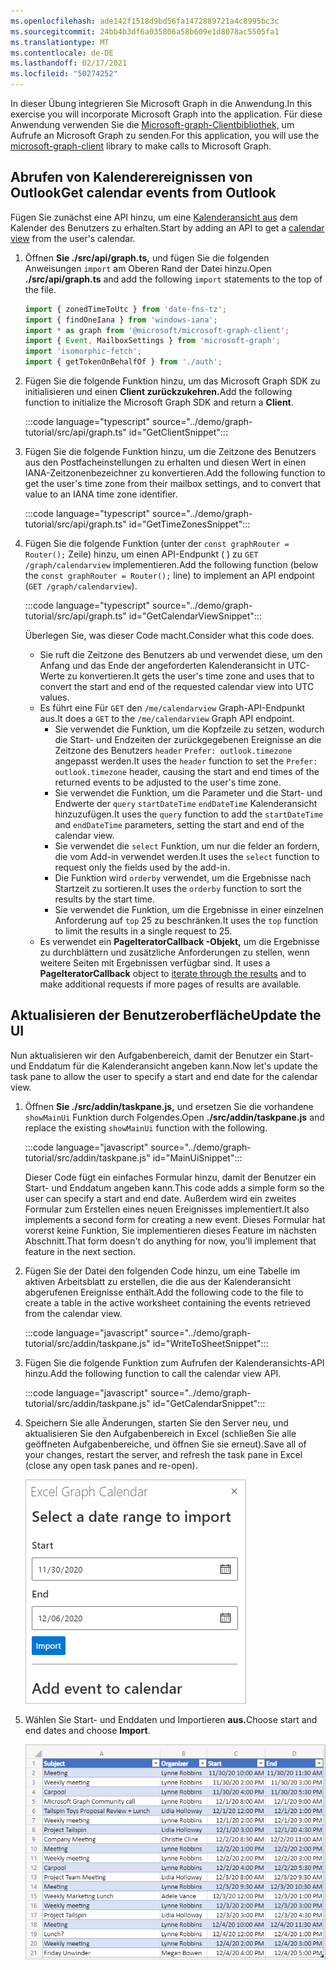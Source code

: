 ```yaml
---
ms.openlocfilehash: ade142f1518d9bd56fa1472889721a4c8995bc3c
ms.sourcegitcommit: 24bb4b3df6a035806a58b609e1d8078ac5505fa1
ms.translationtype: MT
ms.contentlocale: de-DE
ms.lasthandoff: 02/17/2021
ms.locfileid: "50274252"
---
```

<!-- markdownlint-disable MD002 MD041 -->

<span data-ttu-id="b99fc-101">In dieser Übung integrieren Sie Microsoft Graph in die Anwendung.</span><span class="sxs-lookup"><span data-stu-id="b99fc-101">In this exercise you will incorporate Microsoft Graph into the application.</span></span> <span data-ttu-id="b99fc-102">Für diese Anwendung verwenden Sie die [Microsoft-graph-Clientbibliothek,](https://github.com/microsoftgraph/msgraph-sdk-javascript) um Aufrufe an Microsoft Graph zu senden.</span><span class="sxs-lookup"><span data-stu-id="b99fc-102">For this application, you will use the [microsoft-graph-client](https://github.com/microsoftgraph/msgraph-sdk-javascript) library to make calls to Microsoft Graph.</span></span>

## <a name="get-calendar-events-from-outlook"></a><span data-ttu-id="b99fc-103">Abrufen von Kalenderereignissen von Outlook</span><span class="sxs-lookup"><span data-stu-id="b99fc-103">Get calendar events from Outlook</span></span>

<span data-ttu-id="b99fc-104">Fügen Sie zunächst eine API hinzu, um eine [Kalenderansicht aus](https://docs.microsoft.com/graph/api/user-list-calendarview) dem Kalender des Benutzers zu erhalten.</span><span class="sxs-lookup"><span data-stu-id="b99fc-104">Start by adding an API to get a [calendar view](https://docs.microsoft.com/graph/api/user-list-calendarview) from the user's calendar.</span></span>

1. <span data-ttu-id="b99fc-105">Öffnen **Sie ./src/api/graph.ts,** und fügen Sie die folgenden Anweisungen `import` am Oberen Rand der Datei hinzu.</span><span class="sxs-lookup"><span data-stu-id="b99fc-105">Open **./src/api/graph.ts** and add the following `import` statements to the top of the file.</span></span>

    ```typescript
    import { zonedTimeToUtc } from 'date-fns-tz';
    import { findOneIana } from 'windows-iana';
    import * as graph from '@microsoft/microsoft-graph-client';
    import { Event, MailboxSettings } from 'microsoft-graph';
    import 'isomorphic-fetch';
    import { getTokenOnBehalfOf } from './auth';
    ```

1. <span data-ttu-id="b99fc-106">Fügen Sie die folgende Funktion hinzu, um das Microsoft Graph SDK zu initialisieren und einen **Client zurückzukehren.**</span><span class="sxs-lookup"><span data-stu-id="b99fc-106">Add the following function to initialize the Microsoft Graph SDK and return a **Client**.</span></span>

    :::code language="typescript" source="../demo/graph-tutorial/src/api/graph.ts" id="GetClientSnippet":::

1. <span data-ttu-id="b99fc-107">Fügen Sie die folgende Funktion hinzu, um die Zeitzone des Benutzers aus den Postfacheinstellungen zu erhalten und diesen Wert in einen IANA-Zeitzonenbezeichner zu konvertieren.</span><span class="sxs-lookup"><span data-stu-id="b99fc-107">Add the following function to get the user's time zone from their mailbox settings, and to convert that value to an IANA time zone identifier.</span></span>

    :::code language="typescript" source="../demo/graph-tutorial/src/api/graph.ts" id="GetTimeZonesSnippet":::

1. <span data-ttu-id="b99fc-108">Fügen Sie die folgende Funktion (unter der `const graphRouter = Router();` Zeile) hinzu, um einen API-Endpunkt ( ) zu `GET /graph/calendarview` implementieren.</span><span class="sxs-lookup"><span data-stu-id="b99fc-108">Add the following function (below the `const graphRouter = Router();` line) to implement an API endpoint (`GET /graph/calendarview`).</span></span>

    :::code language="typescript" source="../demo/graph-tutorial/src/api/graph.ts" id="GetCalendarViewSnippet":::

    <span data-ttu-id="b99fc-109">Überlegen Sie, was dieser Code macht.</span><span class="sxs-lookup"><span data-stu-id="b99fc-109">Consider what this code does.</span></span>

    - <span data-ttu-id="b99fc-110">Sie ruft die Zeitzone des Benutzers ab und verwendet diese, um den Anfang und das Ende der angeforderten Kalenderansicht in UTC-Werte zu konvertieren.</span><span class="sxs-lookup"><span data-stu-id="b99fc-110">It gets the user's time zone and uses that to convert the start and end of the requested calendar view into UTC values.</span></span>
    - <span data-ttu-id="b99fc-111">Es führt eine Für `GET` den `/me/calendarview` Graph-API-Endpunkt aus.</span><span class="sxs-lookup"><span data-stu-id="b99fc-111">It does a `GET` to the `/me/calendarview` Graph API endpoint.</span></span>
        - <span data-ttu-id="b99fc-112">Sie verwendet die Funktion, um die Kopfzeile zu setzen, wodurch die Start- und Endzeiten der zurückgegebenen Ereignisse an die Zeitzone des Benutzers `header` `Prefer: outlook.timezone` angepasst werden.</span><span class="sxs-lookup"><span data-stu-id="b99fc-112">It uses the `header` function to set the `Prefer: outlook.timezone` header, causing the start and end times of the returned events to be adjusted to the user's time zone.</span></span>
        - <span data-ttu-id="b99fc-113">Sie verwendet die Funktion, um die Parameter und die Start- und Endwerte der `query` `startDateTime` `endDateTime` Kalenderansicht hinzuzufügen.</span><span class="sxs-lookup"><span data-stu-id="b99fc-113">It uses the `query` function to add the `startDateTime` and `endDateTime` parameters, setting the start and end of the calendar view.</span></span>
        - <span data-ttu-id="b99fc-114">Sie verwendet die `select` Funktion, um nur die felder an fordern, die vom Add-in verwendet werden.</span><span class="sxs-lookup"><span data-stu-id="b99fc-114">It uses the `select` function to request only the fields used by the add-in.</span></span>
        - <span data-ttu-id="b99fc-115">Die Funktion wird `orderby` verwendet, um die Ergebnisse nach Startzeit zu sortieren.</span><span class="sxs-lookup"><span data-stu-id="b99fc-115">It uses the `orderby` function to sort the results by the start time.</span></span>
        - <span data-ttu-id="b99fc-116">Sie verwendet die Funktion, um die Ergebnisse in einer einzelnen Anforderung auf `top` 25 zu beschränken.</span><span class="sxs-lookup"><span data-stu-id="b99fc-116">It uses the `top` function to limit the results in a single request to 25.</span></span>
    - <span data-ttu-id="b99fc-117">Es verwendet ein **PageIteratorCallback -Objekt,** um die Ergebnisse zu durchblättern und zusätzliche Anforderungen zu stellen, wenn weitere Seiten mit Ergebnissen verfügbar sind. [](https://docs.microsoft.com/graph/sdks/paging)</span><span class="sxs-lookup"><span data-stu-id="b99fc-117">It uses a **PageIteratorCallback** object to [iterate through the results](https://docs.microsoft.com/graph/sdks/paging) and to make additional requests if more pages of results are available.</span></span>

## <a name="update-the-ui"></a><span data-ttu-id="b99fc-118">Aktualisieren der Benutzeroberfläche</span><span class="sxs-lookup"><span data-stu-id="b99fc-118">Update the UI</span></span>

<span data-ttu-id="b99fc-119">Nun aktualisieren wir den Aufgabenbereich, damit der Benutzer ein Start- und Enddatum für die Kalenderansicht angeben kann.</span><span class="sxs-lookup"><span data-stu-id="b99fc-119">Now let's update the task pane to allow the user to specify a start and end date for the calendar view.</span></span>

1. <span data-ttu-id="b99fc-120">Öffnen **Sie ./src/addin/taskpane.js,** und ersetzen Sie die vorhandene `showMainUi` Funktion durch Folgendes.</span><span class="sxs-lookup"><span data-stu-id="b99fc-120">Open **./src/addin/taskpane.js** and replace the existing `showMainUi` function with the following.</span></span>

    :::code language="javascript" source="../demo/graph-tutorial/src/addin/taskpane.js" id="MainUiSnippet":::

    <span data-ttu-id="b99fc-121">Dieser Code fügt ein einfaches Formular hinzu, damit der Benutzer ein Start- und Enddatum angeben kann.</span><span class="sxs-lookup"><span data-stu-id="b99fc-121">This code adds a simple form so the user can specify a start and end date.</span></span> <span data-ttu-id="b99fc-122">Außerdem wird ein zweites Formular zum Erstellen eines neuen Ereignisses implementiert.</span><span class="sxs-lookup"><span data-stu-id="b99fc-122">It also implements a second form for creating a new event.</span></span> <span data-ttu-id="b99fc-123">Dieses Formular hat vorerst keine Funktion, Sie implementieren dieses Feature im nächsten Abschnitt.</span><span class="sxs-lookup"><span data-stu-id="b99fc-123">That form doesn't do anything for now, you'll implement that feature in the next section.</span></span>

1. <span data-ttu-id="b99fc-124">Fügen Sie der Datei den folgenden Code hinzu, um eine Tabelle im aktiven Arbeitsblatt zu erstellen, die die aus der Kalenderansicht abgerufenen Ereignisse enthält.</span><span class="sxs-lookup"><span data-stu-id="b99fc-124">Add the following code to the file to create a table in the active worksheet containing the events retrieved from the calendar view.</span></span>

    :::code language="javascript" source="../demo/graph-tutorial/src/addin/taskpane.js" id="WriteToSheetSnippet":::

1. <span data-ttu-id="b99fc-125">Fügen Sie die folgende Funktion zum Aufrufen der Kalenderansichts-API hinzu.</span><span class="sxs-lookup"><span data-stu-id="b99fc-125">Add the following function to call the calendar view API.</span></span>

    :::code language="javascript" source="../demo/graph-tutorial/src/addin/taskpane.js" id="GetCalendarSnippet":::

1. <span data-ttu-id="b99fc-126">Speichern Sie alle Änderungen, starten Sie den Server neu, und aktualisieren Sie den Aufgabenbereich in Excel (schließen Sie alle geöffneten Aufgabenbereiche, und öffnen Sie sie erneut).</span><span class="sxs-lookup"><span data-stu-id="b99fc-126">Save all of your changes, restart the server, and refresh the task pane in Excel (close any open task panes and re-open).</span></span>

    ![Screenshot des Importformulars](images/get-calendar-view-ui.png)

1. <span data-ttu-id="b99fc-128">Wählen Sie Start- und Enddaten und Importieren **aus.**</span><span class="sxs-lookup"><span data-stu-id="b99fc-128">Choose start and end dates and choose **Import**.</span></span>

    ![Ein Screenshot der Tabelle mit Ereignissen](images/calendar-view-table.png)
